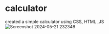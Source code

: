 # calculator
 created a simple calculator using CSS, HTML ,JS
![Screenshot 2024-05-21 232348](https://github.com/sonalwije333/calculator/assets/115214286/5fca5a0c-bfd0-49c9-9cf9-41280f641163)
